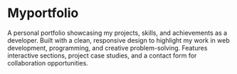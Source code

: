 # Myportfolio
A personal portfolio showcasing my projects, skills, and achievements as a developer. Built with a clean, responsive design to highlight my work in web development, programming, and creative problem-solving. Features interactive sections, project case studies, and a contact form for collaboration opportunities.
